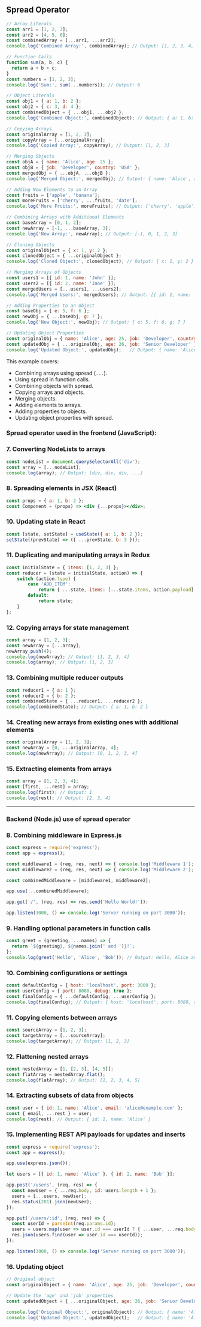 

## Spread Operator


```javascript
// Array Literals
const arr1 = [1, 2, 3];
const arr2 = [4, 5, 6];
const combinedArray = [...arr1, ...arr2];
console.log('Combined Array:', combinedArray); // Output: [1, 2, 3, 4, 5, 6]

// Function Calls
function sum(a, b, c) {
  return a + b + c;
}
const numbers = [1, 2, 3];
console.log('Sum:', sum(...numbers)); // Output: 6

// Object Literals
const obj1 = { a: 1, b: 2 };
const obj2 = { c: 3, d: 4 };
const combinedObject = { ...obj1, ...obj2 };
console.log('Combined Object:', combinedObject); // Output: { a: 1, b: 2, c: 3, d: 4 }

// Copying Arrays
const originalArray = [1, 2, 3];
const copyArray = [...originalArray];
console.log('Copied Array:', copyArray); // Output: [1, 2, 3]

// Merging Objects
const objA = { name: 'Alice', age: 25 };
const objB = { job: 'Developer', country: 'USA' };
const mergedObj = { ...objA, ...objB };
console.log('Merged Object:', mergedObj); // Output: { name: 'Alice', age: 25, job: 'Developer', country: 'USA' }

// Adding New Elements to an Array
const fruits = ['apple', 'banana'];
const moreFruits = ['cherry', ...fruits, 'date'];
console.log('More Fruits:', moreFruits); // Output: ['cherry', 'apple', 'banana', 'date']

// Combining Arrays with Additional Elements
const baseArray = [0, 1, 2];
const newArray = [-1, ...baseArray, 3];
console.log('New Array:', newArray); // Output: [-1, 0, 1, 2, 3]

// Cloning Objects
const originalObject = { x: 1, y: 2 };
const clonedObject = { ...originalObject };
console.log('Cloned Object:', clonedObject); // Output: { x: 1, y: 2 }

// Merging Arrays of Objects
const users1 = [{ id: 1, name: 'John' }];
const users2 = [{ id: 2, name: 'Jane' }];
const mergedUsers = [...users1, ...users2];
console.log('Merged Users:', mergedUsers); // Output: [{ id: 1, name: 'John' }, { id: 2, name: 'Jane' }]

// Adding Properties to an Object
const baseObj = { e: 5, f: 6 };
const newObj = { ...baseObj, g: 7 };
console.log('New Object:', newObj); // Output: { e: 5, f: 6, g: 7 }

// Updating Object Properties
const originalObj = { name: 'Alice', age: 25, job: 'Developer', country: 'USA' };
const updatedObj = { ...originalObj, age: 26, job: 'Senior Developer' };
console.log('Updated Object:', updatedObj);   // Output: { name: 'Alice', age: 26, job: 'Senior Developer', country: 'USA' }
```

This example covers:
- Combining arrays using spread (`...`).
- Using spread in function calls.
- Combining objects with spread.
- Copying arrays and objects.
- Merging objects.
- Adding elements to arrays.
- Adding properties to objects.
- Updating object properties with spread. 



### Spread operator used in the frontend (JavaScript):

### 7. Converting NodeLists to arrays
```javascript
const nodeList = document.querySelectorAll('div');
const array = [...nodeList];
console.log(array); // Output: [div, div, div, ...]
```

### 8. Spreading elements in JSX (React)
```jsx
const props = { a: 1, b: 2 };
const Component = (props) => <div {...props}></div>;
```

### 10. Updating state in React
```jsx
const [state, setState] = useState({ a: 1, b: 2 });
setState((prevState) => ({ ...prevState, b: 3 }));
```

### 11. Duplicating and manipulating arrays in Redux
```javascript
const initialState = { items: [1, 2, 3] };
const reducer = (state = initialState, action) => {
    switch (action.type) {
        case 'ADD_ITEM':
            return { ...state, items: [...state.items, action.payload] };
        default:
            return state;
    }
};
```

### 12. Copying arrays for state management
```javascript
const array = [1, 2, 3];
const newArray = [...array];
newArray.push(4);
console.log(newArray); // Output: [1, 2, 3, 4]
console.log(array); // Output: [1, 2, 3]
```

### 13. Combining multiple reducer outputs
```javascript
const reducer1 = { a: 1 };
const reducer2 = { b: 2 };
const combinedState = { ...reducer1, ...reducer2 };
console.log(combinedState); // Output: { a: 1, b: 2 }
```

### 14. Creating new arrays from existing ones with additional elements
```javascript
const originalArray = [1, 2, 3];
const newArray = [0, ...originalArray, 4];
console.log(newArray); // Output: [0, 1, 2, 3, 4]
```

### 15. Extracting elements from arrays
```javascript
const array = [1, 2, 3, 4];
const [first, ...rest] = array;
console.log(first); // Output: 1
console.log(rest); // Output: [2, 3, 4]
```


---


### Backend (Node.js) use of spread operator



### 8. Combining middleware in Express.js
```javascript
const express = require('express');
const app = express();

const middleware1 = (req, res, next) => { console.log('Middleware 1'); next(); };
const middleware2 = (req, res, next) => { console.log('Middleware 2'); next(); };

const combinedMiddleware = [middleware1, middleware2];

app.use(...combinedMiddleware);

app.get('/', (req, res) => res.send('Hello World!'));

app.listen(3000, () => console.log('Server running on port 3000'));
```

### 9. Handling optional parameters in function calls
```javascript
const greet = (greeting, ...names) => {
  return `${greeting}, ${names.join(' and ')}!`;
};
console.log(greet('Hello', 'Alice', 'Bob')); // Output: Hello, Alice and Bob!
```

### 10. Combining configurations or settings
```javascript
const defaultConfig = { host: 'localhost', port: 3000 };
const userConfig = { port: 8080, debug: true };
const finalConfig = { ...defaultConfig, ...userConfig };
console.log(finalConfig); // Output: { host: 'localhost', port: 8080, debug: true }
```

### 11. Copying elements between arrays
```javascript
const sourceArray = [1, 2, 3];
const targetArray = [...sourceArray];
console.log(targetArray); // Output: [1, 2, 3]
```

### 12. Flattening nested arrays
```javascript
const nestedArray = [1, [2, 3], [4, 5]];
const flatArray = nestedArray.flat();
console.log(flatArray); // Output: [1, 2, 3, 4, 5]
```

### 14. Extracting subsets of data from objects
```javascript
const user = { id: 1, name: 'Alice', email: 'alice@example.com' };
const { email, ...rest } = user;
console.log(rest); // Output: { id: 1, name: 'Alice' }
```

### 15. Implementing REST API payloads for updates and inserts
```javascript
const express = require('express');
const app = express();

app.use(express.json());

let users = [{ id: 1, name: 'Alice' }, { id: 2, name: 'Bob' }];

app.post('/users', (req, res) => {
  const newUser = { ...req.body, id: users.length + 1 };
  users = [...users, newUser];
  res.status(201).json(newUser);
});

app.put('/users/:id', (req, res) => {
  const userId = parseInt(req.params.id);
  users = users.map(user => user.id === userId ? { ...user, ...req.body } : user);
  res.json(users.find(user => user.id === userId));
});

app.listen(3000, () => console.log('Server running on port 3000'));
```

### 16. Updating object

```js
// Original object
const originalObject = { name: 'Alice', age: 25, job: 'Developer', country: 'USA' };

// Update the 'age' and 'job' properties
const updatedObject = { ...originalObject, age: 26, job: 'Senior Developer' };

console.log('Original Object:', originalObject); // Output: { name: 'Alice', age: 25, job: 'Developer', country: 'USA' }
console.log('Updated Object:', updatedObject);   // Output: { name: 'Alice', age: 26, job: 'Senior Developer', country: 'USA' }

```
